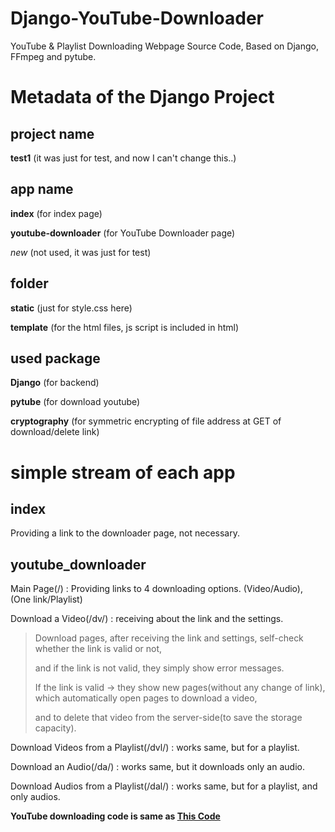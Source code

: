 # Django-YouTube-Downloader

YouTube &amp; Playlist Downloading Webpage Source Code, Based on Django, FFmpeg and pytube.

# Metadata of the Django Project

## project name

**test1** (it was just for test, and now I can't change this..)

## app name

**index** (for index page)

**youtube-downloader** (for YouTube Downloader page)

*new* (not used, it was just for test)

## folder

**static** (just for style.css here)

**template** (for the html files, js script is included in html)

## used package

**Django** (for backend)

**pytube** (for download youtube)

**cryptography** (for symmetric encrypting of file address at GET of download/delete link)

# simple stream of each app

## index

Providing a link to the downloader page, not necessary.

## youtube_downloader

Main Page(/) : Providing links to 4 downloading options. (Video/Audio), (One link/Playlist)

Download a Video(/dv/) : receiving about the link and the settings.

> Download pages, after receiving the link and settings, self-check whether the link is valid or not, 
> 
> and if the link is not valid, they simply show error messages.
> 
> If the link is valid -> they show new pages(without any change of link), which automatically open pages to download a video, 
>
> and to delete that video from the server-side(to save the storage capacity).

Download Videos from a Playlist(/dvl/) : works same, but for a playlist.

Download an Audio(/da/) : works same, but it downloads only an audio.

Download Audios from a Playlist(/dal/) : works same, but for a playlist, and only audios.

**YouTube downloading code is same as [This Code](github.com/octahedron00/YouTube-Playlist-Downloader)**
